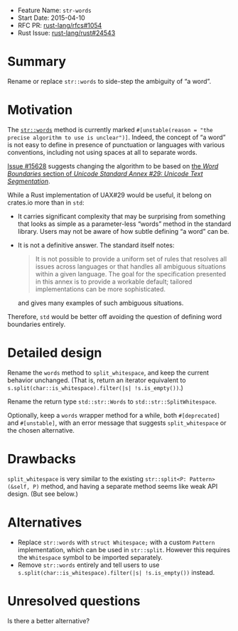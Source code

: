 - Feature Name: `str-words`
- Start Date: 2015-04-10
- RFC PR: [rust-lang/rfcs#1054](https://github.com/rust-lang/rfcs/pull/1054)
- Rust Issue: [rust-lang/rust#24543](https://github.com/rust-lang/rust/issues/24543)

# Summary

Rename or replace `str::words` to side-step the ambiguity of “a word”.


# Motivation

The [`str::words`](http://doc.rust-lang.org/std/primitive.str.html#method.words) method
is currently marked `#[unstable(reason = "the precise algorithm to use is unclear")]`.
Indeed, the concept of “a word” is not easy to define in presence of punctuation
or languages with various conventions, including not using spaces at all to separate words.

[Issue #15628](https://github.com/rust-lang/rust/issues/15628) suggests
changing the algorithm to be based on [the *Word Boundaries* section of
*Unicode Standard Annex #29: Unicode Text Segmentation*](http://www.unicode.org/reports/tr29/#Word_Boundaries).

While a Rust implementation of UAX#29 would be useful, it belong on crates.io more than in `std`:

* It carries significant complexity that may be surprising from something that looks as simple
  as a parameter-less “words” method in the standard library.
  Users may not be aware of how subtle defining “a word” can be.
* It is not a definitive answer. The standard itself notes:

  > It is not possible to provide a uniform set of rules that resolves all issues across languages
  > or that handles all ambiguous situations within a given language.
  > The goal for the specification presented in this annex is to provide a workable default;
  > tailored implementations can be more sophisticated.

  and gives many examples of such ambiguous situations.

Therefore, `std` would be better off avoiding the question of defining word boundaries entirely.


# Detailed design

Rename the `words` method to `split_whitespace`, and keep the current behavior unchanged.
(That is, return an iterator equivalent to `s.split(char::is_whitespace).filter(|s| !s.is_empty())`.)

Rename the return type `std::str::Words` to `std::str::SplitWhitespace`.

Optionally, keep a `words` wrapper method for a while, both `#[deprecated]` and `#[unstable]`,
with an error message that suggests `split_whitespace` or the chosen alternative.


# Drawbacks

`split_whitespace` is very similar to the existing `str::split<P: Pattern>(&self, P)` method,
and having a separate method seems like weak API design. (But see below.)


# Alternatives

* Replace `str::words` with `struct Whitespace;` with a custom `Pattern` implementation,
  which can be used in `str::split`.
  However this requires the `Whitespace` symbol to be imported separately.
* Remove `str::words` entirely and tell users to use
  `s.split(char::is_whitespace).filter(|s| !s.is_empty())` instead.


# Unresolved questions

Is there a better alternative?
